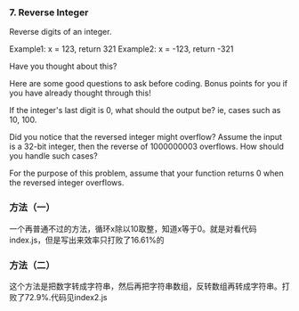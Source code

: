 ### 7\. Reverse Integer

Reverse digits of an integer.

Example1: x = 123, return 321
Example2: x = -123, return -321

Have you thought about this?

Here are some good questions to ask before coding. Bonus points for you if you have already thought through this!

If the integer's last digit is 0, what should the output be? ie, cases such as 10, 100.

Did you notice that the reversed integer might overflow? Assume the input is a 32-bit integer, then the reverse of 1000000003 overflows. How should you handle such cases?

For the purpose of this problem, assume that your function returns 0 when the reversed integer overflows.

### 方法（一）
一个再普通不过的方法，循环x除以10取整，知道x等于0。就是对看代码index.js，但是写出来效率只打败了16.61%的

### 方法（二）
这个方法是把数字转成字符串，然后再把字符串数组，反转数组再转成字符串。打败了72.9%.代码见index2.js
